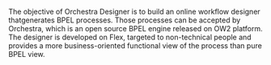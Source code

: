 The objective of Orchestra Designer is to build an online workflow designer thatgenerates BPEL processes. Those processes can be accepted by Orchestra, which is an open source BPEL engine released on OW2 platform. The designer is developed on Flex, targeted to non-technical people and provides a more business-oriented functional view of the process than pure BPEL view.